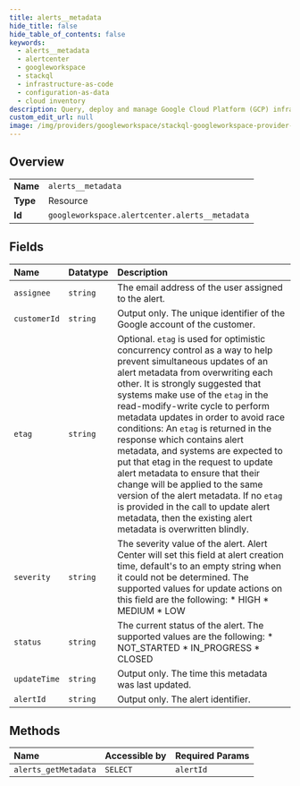 ```yaml
---
title: alerts__metadata
hide_title: false
hide_table_of_contents: false
keywords:
  - alerts__metadata
  - alertcenter
  - googleworkspace    
  - stackql
  - infrastructure-as-code
  - configuration-as-data
  - cloud inventory
description: Query, deploy and manage Google Cloud Platform (GCP) infrastructure and resources using SQL
custom_edit_url: null
image: /img/providers/googleworkspace/stackql-googleworkspace-provider-featured-image.png
---
```

  
    

## Overview
<table><tbody>
<tr><td><b>Name</b></td><td><code>alerts__metadata</code></td></tr>
<tr><td><b>Type</b></td><td>Resource</td></tr>
<tr><td><b>Id</b></td><td><code>googleworkspace.alertcenter.alerts__metadata</code></td></tr>
</tbody></table>

## Fields
| Name | Datatype | Description |
|:-----|:---------|:------------|
| `assignee` | `string` | The email address of the user assigned to the alert. |
| `customerId` | `string` | Output only. The unique identifier of the Google account of the customer. |
| `etag` | `string` | Optional. `etag` is used for optimistic concurrency control as a way to help prevent simultaneous updates of an alert metadata from overwriting each other. It is strongly suggested that systems make use of the `etag` in the read-modify-write cycle to perform metadata updates in order to avoid race conditions: An `etag` is returned in the response which contains alert metadata, and systems are expected to put that etag in the request to update alert metadata to ensure that their change will be applied to the same version of the alert metadata. If no `etag` is provided in the call to update alert metadata, then the existing alert metadata is overwritten blindly. |
| `severity` | `string` | The severity value of the alert. Alert Center will set this field at alert creation time, default's to an empty string when it could not be determined. The supported values for update actions on this field are the following: * HIGH * MEDIUM * LOW |
| `status` | `string` | The current status of the alert. The supported values are the following: * NOT_STARTED * IN_PROGRESS * CLOSED |
| `updateTime` | `string` | Output only. The time this metadata was last updated. |
| `alertId` | `string` | Output only. The alert identifier. |
## Methods
| Name | Accessible by | Required Params |
|:-----|:--------------|:----------------|
| `alerts_getMetadata` | `SELECT` | `alertId` |
